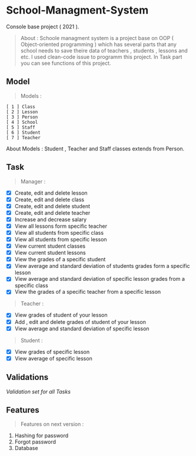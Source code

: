 # School-Managment-System
Console base project ( 2021 ).
> About : Schoole managment system is a project base on OOP ( Object-oriented programming ) which has several parts that any school needs to save theire data of teachers , students , lessons and etc. I used clean-code issue to programm this project. In Task part you can see functions of this project.
## Model
> Models :
  ```
  [ 1 ] Class
  [ 2 ] Lesson
  [ 3 ] Person
  [ 4 ] School
  [ 5 ] Staff
  [ 6 ] Student
  [ 7 ] Teacher
  ```
  About Models : 
  Student , Teacher and Staff classes extends from Person.
## Task
> Manager :   
   - [X] Create, edit and delete lesson
   - [X] Create, edit and delete class
   - [X] Create, edit and delete student
   - [X] Create, edit and delete teacher
   - [X] Increase and decrease salary
   - [X] View all lessons form specific teacher
   - [X] View all students from specific class
   - [X] View all students from specific lesson
   - [X] View current student classes
   - [X] View current student lessons
   - [X] View the grades of a specific student
   - [X] View average and standard deviation of students grades form a specific lesson
   - [X] View average and standard deviation of specific lesson grades from a specific class
   - [X] View the grades of a specific teacher from a specific lesson
  
> Teacher :
   - [X] View grades of student of your lesson
   - [X] Add , edit and delete grades of student of your lesson
   - [X] View average and standard deviation of specific lesson
> Student :
   - [X] View grades of specific lesson
   - [X] View average of specific lesson
## Validations
*Validation set for all Tasks*
## Features
> Features on next version :
  1. Hashing for password
  2. Forgot password
  4. Database 
